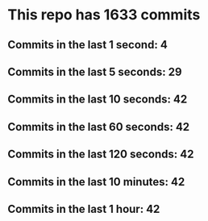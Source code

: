 # This repo has 1633 commits

## Commits in the last 1 second: 4
## Commits in the last 5 seconds: 29
## Commits in the last 10 seconds: 42
## Commits in the last 60 seconds: 42
## Commits in the last 120 seconds: 42
## Commits in the last 10 minutes: 42
## Commits in the last 1 hour: 42
